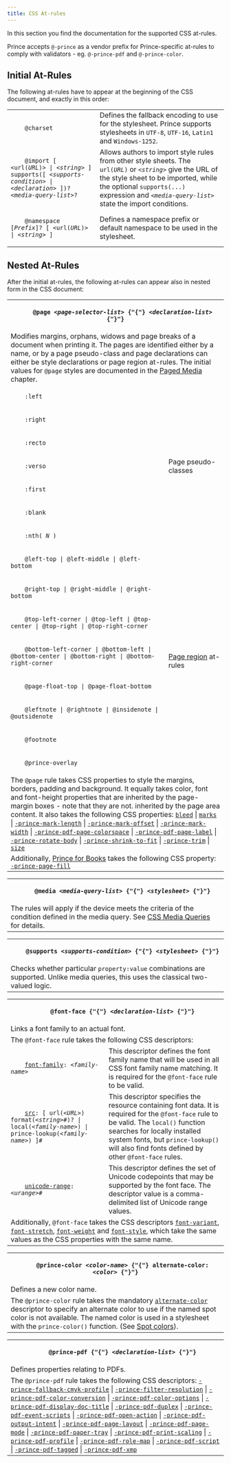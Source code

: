 ```yaml
---
title: CSS At-rules
---
```


In this section you find the documentation for the supported CSS at-rules.

Prince accepts `@-prince` as a vendor prefix for Prince-specific at-rules to comply with validators - eg. `@-prince-pdf` and `@-prince-color`.

## Initial At-Rules

The following at-rules have to appear at the beginning of the CSS document, and exactly in this order:

<table className="grid">
<tr>
<td id="at-charset">
    <code>
    @charset
    </code>
</td>
<td>Defines the fallback encoding to use for the stylesheet. Prince supports stylesheets
in <code>UTF-8</code>, <code>UTF-16</code>, <code>Latin1</code> and <code>Windows-1252</code>.</td>
</tr>
<tr>
<td id="at-import">
    <code>
    @import [ &lt;url(<i>URL</i>)&gt; | &lt;<i>string</i>&gt; ] supports([ &lt;<i>supports-condition</i>&gt; | &lt;<i>declaration</i>&gt; ])? &lt;<i>media-query-list</i>&gt;?
    </code>
</td>
<td>Allows authors to import style rules from other style sheets. The <code>url(<i>URL</i>)</code> or <code>&lt;<i>string</i>&gt;</code> give the URL of the style sheet to be imported, while the optional <code>supports(...)</code> expression and <code>&lt;<i>media-query-list</i>&gt;</code> state the import conditions.</td>
</tr>
<tr>
<td id="at-namespace">
    <code>
    @namespace [<i>Prefix</i>]? [ &lt;url(<i>URL</i>)&gt; | &lt;<i>string</i>&gt; ]
    </code>
</td>
<td>Defines a namespace prefix or default namespace to be used in the stylesheet.</td>
</tr>
</table>

## Nested At-Rules

After the initial at-rules, the following at-rules can appear also in nested form in the CSS document:

<table className="grid">
<tr>
<th colSpan="2" id="at-page" scope="col">
    <code>
    @page &lt;<i>page-selector-list</i>&gt; {"{"} &lt;<i>declaration-list</i>&gt; {"}"}
    </code>
</th>
</tr>
<tr>
<td colSpan="2">Modifies margins, orphans, widows and page breaks of a document when printing it. The pages are identified either by a name, or by a page pseudo-class and page declarations can either be style declarations or page region at-rules. The initial values for <code>@page</code> styles are documented in the <a href="/doc/paged">Paged Media</a> chapter.</td>
</tr>
<tr>
<td>
    <code>
    :left
    </code>
</td>
<td rowSpan="7">Page pseudo-classes</td>
</tr>
<tr>
<td>
    <code>
    :right
    </code>
</td>
</tr>
<tr>
<td>
    <code>
    :recto
    </code>
</td>
</tr>
<tr>
<td>
    <code>
    :verso
    </code>
</td>
</tr>
<tr>
<td>
    <code>
    :first
    </code>
</td>
</tr>
<tr>
<td>
    <code>
    :blank
    </code>
</td>
</tr>
<tr>
<td>
    <code>
    :nth( <i>N</i> )
    </code>
</td>
</tr>
<tr>
<td>
    <code>
    @left-top | @left-middle | @left-bottom
    </code>
</td>
<td rowSpan="8"><a href="/doc/paged#page-regions">Page region</a> at-rules</td>
</tr>
<tr>
<td>
    <code>
    @right-top | @right-middle | @right-bottom
    </code>
</td>
</tr>
<tr>
<td>
    <code>
    @top-left-corner | @top-left | @top-center | @top-right | @top-right-corner
    </code>
</td>
</tr>
<tr>
<td>
    <code>
    @bottom-left-corner | @bottom-left | @bottom-center | @bottom-right | @bottom-right-corner
    </code>
</td>
</tr>
<tr>
<td>
    <code>
    @page-float-top | @page-float-bottom
    </code>
</td>
</tr>
<tr>
<td>
    <code>
    @leftnote | @rightnote | @insidenote | @outsidenote
    </code>
</td>
</tr>
<tr>
<td>
    <code>
    @footnote
    </code>
</td>
</tr>
<tr>
<td>
    <code>
    @prince-overlay
    </code>
</td>
</tr>
<tr>
<td colSpan="2">The <code>@page</code> rule takes CSS properties to style the margins, borders, padding and background. It equally takes color, font and font-height properties that are inherited by the page-margin boxes - note that they are not. inherited by the page area content.  It also takes the following CSS properties: <code><a href="/doc/css-props#prop-bleed">bleed</a></code> | <code><a href="/doc/css-props#prop-marks">marks</a></code> | <code><a href="/doc/css-props#prop-prince-mark-length">-prince-mark-length</a></code> | <code><a href="/doc/css-props#prop-prince-mark-offset">-prince-mark-offset</a></code> | <code><a href="/doc/css-props#prop-prince-mark-width">-prince-mark-width</a></code> | <code><a href="/doc/css-props#prop-prince-pdf-page-colorspace">-prince-pdf-page-colorspace</a></code> | <code><a href="/doc/css-props#prop-prince-pdf-page-label">-prince-pdf-page-label</a></code> | <code><a href="/doc/css-props#prop-prince-rotate-body">-prince-rotate-body</a></code> | <code><a href="/doc/css-props#prop-prince-shrink-to-fit">-prince-shrink-to-fit</a></code> | <code><a href="/doc/css-props#prop-prince-trim">-prince-trim</a></code> | <code><a href="/doc/css-props#prop-size">size</a></code> </td>
</tr>
<tr>
<td colSpan="2">Additionally, <a href="/doc/prince-for-books">Prince for Books</a> takes the following CSS property: <code><a href="/doc/css-props#prop-prince-page-fill">-prince-page-fill</a></code> </td>
</tr>
</table>

<table className="grid">
<tr>
<th id="at-media">
    <code>
    @media &lt;<i>media-query-list</i>&gt; {"{"} &lt;<i>stylesheet</i>&gt; {"}"}
    </code>
</th>
</tr>
<tr>
<td>The rules will apply if the device meets the criteria of the condition defined in the media query. See <a href="/doc/css-media-queries">CSS Media Queries</a> for details.</td>
</tr>
</table>

<table className="grid">
<tr>
<th id="at-supports">
    <code>
    @supports &lt;<i>supports-condition</i>&gt; {"{"} &lt;<i>stylesheet</i>&gt; {"}"}
    </code>
</th>
</tr>
<tr>
<td>Checks whether particular <code>property:value</code> combinations are supported.
Unlike media queries, this uses the classical two-valued logic.</td>
</tr>
</table>

<table className="grid">
<tr>
<th colSpan="2" id="at-font-face">
    <code>
    @font-face {"{"} &lt;<i>declaration-list</i>&gt; {"}"}
    </code>
</th>
</tr>
<tr>
<td colSpan="2">Links a font family to an actual font.</td>
</tr>
<tr>
<td colSpan="2">The <code>@font-face</code> rule takes the following CSS descriptors:</td>
</tr>
<tr>
<td>
    <code>
    <a href="/doc/css-props#prop-font-family">font-family</a>: &lt;<i>family-name</i>&gt;
    </code>
</td>
<td>This descriptor defines the font family name that will be used in all CSS font family name matching. It is required for the <code>@font-face</code> rule to be valid.</td>
</tr>
<tr>
<td>
    <code>
    <a href="/doc/css-props#prop-src">src</a>: [ url(&lt;<i>URL</i>&gt;) format(&lt;<i>string</i>&gt;#)? | local(&lt;<i>family-name</i>&gt;) | prince-lookup(&lt;<i>family-name</i>&gt;) ]#
    </code>
</td>
<td>This descriptor specifies the resource containing font data. It is required for the <code>@font-face</code> rule to be valid. The <code>local()</code> function searches for locally installed system fonts, but <code>prince-lookup()</code> will also find fonts defined by other <code>@font-face</code> rules.</td>
</tr>
<tr>
<td>
    <code>
    <a href="/doc/css-props#prop-unicode-range">unicode-range</a>: &lt;<i>urange</i>&gt;#
    </code>
</td>
<td>This descriptor defines the set of Unicode codepoints that may be supported by the font face. The descriptor value is a comma-delimited list of Unicode range values.</td>
</tr>
<tr>
<td colSpan="2">Additionally, <code>@font-face</code> takes the CSS descriptors <code><a href="/doc/css-props#prop-font-variant">font-variant</a></code>, <code><a href="/doc/css-props#prop-font-stretch">font-stretch</a></code>, <code><a href="/doc/css-props#prop-font-weight">font-weight</a></code> and <code><a href="/doc/css-props#prop-font-style">font-style</a></code>, which take the same values as the CSS properties with the same name.</td>
</tr>
</table>

<table className="grid">
<tr>
<th colSpan="2" id="at-prince-color">
    <code>
    @prince-color &lt;<i>color-name</i>&gt; {"{"} alternate-color: &lt;<i>color</i>&gt; {"}"}
    </code>
</th>
</tr>
<tr>
<td colSpan="2">Defines a new color name.</td>
</tr>
<tr>
<td colSpan="2">The <code>@prince-color</code> rule takes the mandatory <code><a href="/doc/css-props#prop-alternate-color">alternate-color</a></code> descriptor to specify an alternate color to use if the named spot color is not available.  The named color is used in a stylesheet with the <code>prince-color()</code> function.  (See <a href="/doc/graphics#spot-colors">Spot colors</a>).</td>
</tr>
</table>

<table className="grid">
<tr>
<th colSpan="2" id="at-prince-pdf">
    <code>
    @prince-pdf {"{"} &lt;<i>declaration-list</i>&gt; {"}"}
    </code>
</th>
</tr>
<tr>
<td colSpan="2">Defines properties relating to PDFs.</td>
</tr>
<tr>
<td colSpan="2">The <code>@prince-pdf</code> rule takes the following CSS descriptors: <code><a href="/doc/css-props#prop-prince-fallback-cmyk-profile">-prince-fallback-cmyk-profile</a></code> | <code><a href="/doc/css-props#prop-prince-filter-resolution">-prince-filter-resolution</a></code> | <code><a href="/doc/css-props#prop-prince-pdf-color-conversion">-prince-pdf-color-conversion</a></code> | <code><a href="/doc/css-props#prop-prince-pdf-color-options">-prince-pdf-color-options</a></code> | <code><a href="/doc/css-props#prop-prince-pdf-display-doc-title">-prince-pdf-display-doc-title</a></code> | <code><a href="/doc/css-props#prop-prince-pdf-duplex">-prince-pdf-duplex</a></code> | <code><a href="/doc/css-props#prop-prince-pdf-event-scripts">-prince-pdf-event-scripts</a></code> | <code><a href="/doc/css-props#prop-prince-pdf-open-action">-prince-pdf-open-action</a></code> | <code><a href="/doc/css-props#prop-prince-pdf-output-intent">-prince-pdf-output-intent</a></code> | <code><a href="/doc/css-props#prop-prince-pdf-page-layout">-prince-pdf-page-layout</a></code> | <code><a href="/doc/css-props#prop-prince-pdf-page-mode">-prince-pdf-page-mode</a></code> | <code><a href="/doc/css-props#prop-prince-pdf-paper-tray">-prince-pdf-paper-tray</a></code> | <code><a href="/doc/css-props#prop-prince-pdf-print-scaling">-prince-pdf-print-scaling</a></code> | <code><a href="/doc/css-props#prop-prince-pdf-profile">-prince-pdf-profile</a></code> | <code><a href="/doc/css-props#prop-prince-pdf-role-map">-prince-pdf-role-map</a></code> | <code><a href="/doc/css-props#prop-prince-pdf-script">-prince-pdf-script</a></code> | <code><a href="/doc/css-props#prop-prince-pdf-tagged">-prince-pdf-tagged</a></code> | <code><a href="/doc/css-props#prop-prince-pdf-xmp">-prince-pdf-xmp</a></code></td>
</tr>
</table>
